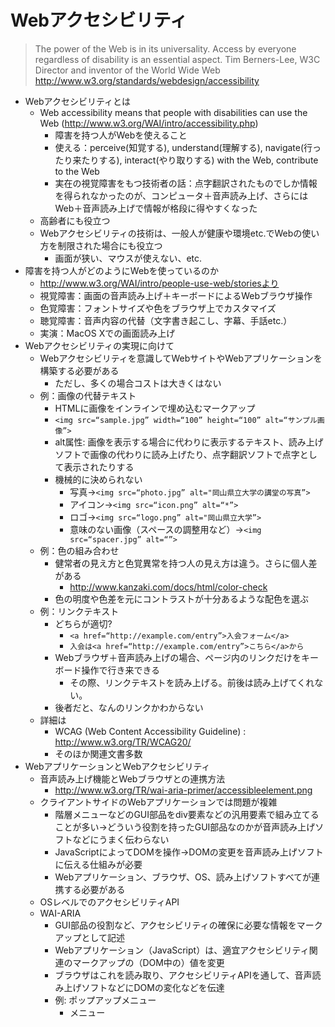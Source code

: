 # Webアクセシビリティ

> The power of the Web is in its universality.
> Access by everyone regardless of disability is an essential aspect.
> Tim Berners-Lee, W3C Director and inventor of the World Wide Web
> http://www.w3.org/standards/webdesign/accessibility

- Webアクセシビリティとは
    - Web accessibility means that people with disabilities can use the Web (http://www.w3.org/WAI/intro/accessibility.php)
        - 障害を持つ人がWebを使えること
        - 使える：perceive(知覚する), understand(理解する), navigate(行ったり来たりする), interact(やり取りする) with the Web, contribute to the Web
        - 実在の視覚障害をもつ技術者の話：点字翻訳されたものでしか情報を得られなかったのが、コンピュータ＋音声読み上げ、さらにはWeb＋音声読み上げで情報が格段に得やすくなった
    - 高齢者にも役立つ
    - Webアクセシビリティの技術は、一般人が健康や環境etc.でWebの使い方を制限された場合にも役立つ
        - 画面が狭い、マウスが使えない、etc.
- 障害を持つ人がどのようにWebを使っているのか
    - http://www.w3.org/WAI/intro/people-use-web/storiesより
    - 視覚障害：画面の音声読み上げ＋キーボードによるWebブラウザ操作
    - 色覚障害：フォントサイズや色をブラウザ上でカスタマイズ
    - 聴覚障害：音声内容の代替（文字書き起こし、字幕、手話etc.）
    - 実演：MacOS Xでの画面読み上げ
- Webアクセシビリティの実現に向けて
    - Webアクセシビリティを意識してWebサイトやWebアプリケーションを構築する必要がある
        - ただし、多くの場合コストは大きくはない
    - 例：画像の代替テキスト
        - HTMLに画像をインラインで埋め込むマークアップ
        - `<img src=“sample.jpg” width=“100” height=“100” alt=“サンプル画像”>`
        - alt属性: 画像を表示する場合に代わりに表示するテキスト、読み上げソフトで画像の代わりに読み上げたり、点字翻訳ソフトで点字として表示されたりする
        - 機械的に決められない
            - 写真→`<img src=“photo.jpg” alt="岡山県立大学の講堂の写真”>`
            - アイコン→`<img src=“icon.png” alt=“*”>`
            - ロゴ→`<img src=“logo.png” alt="岡山県立大学”>`
            - 意味のない画像（スペースの調整用など）→`<img src=“spacer.jpg” alt=“”>`
    - 例：色の組み合わせ
        - 健常者の見え方と色覚異常を持つ人の見え方は違う。さらに個人差がある
            - http://www.kanzaki.com/docs/html/color-check
        - 色の明度や色差を元にコントラストが十分あるような配色を選ぶ
    - 例：リンクテキスト
        - どちらが適切?
            - `<a href=“http://example.com/entry”>入会フォーム</a>`
            - `入会は<a href=“http://example.com/entry”>こちら</a>から`
        - Webブラウザ＋音声読み上げの場合、ページ内のリンクだけをキーボード操作で行き来できる
            - その際、リンクテキストを読み上げる。前後は読み上げてくれない。
        - 後者だと、なんのリンクかわからない
    - 詳細は
        - WCAG (Web Content Accessibility Guideline) : http://www.w3.org/TR/WCAG20/
        - そのほか関連文書多数
- WebアプリケーションとWebアクセシビリティ
    - 音声読み上げ機能とWebブラウザとの連携方法
        - http://www.w3.org/TR/wai-aria-primer/accessibleelement.png
    - クライアントサイドのWebアプリケーションでは問題が複雑
        - 階層メニューなどのGUI部品をdiv要素などの汎用要素で組み立てることが多い→どういう役割を持ったGUI部品なのかが音声読み上げソフトなどにうまく伝わらない
        - JavaScriptによってDOMを操作→DOMの変更を音声読み上げソフトに伝える仕組みが必要
        - Webアプリケーション、ブラウザ、OS、読み上げソフトすべてが連携する必要がある
    - OSレベルでのアクセシビリティAPI
    - WAI-ARIA
        - GUI部品の役割など、アクセシビリティの確保に必要な情報をマークアップとして記述
        - Webアプリケーション（JavaScript）は、適宜アクセシビリティ関連のマークアップの（DOM中の）値を変更
        - ブラウザはこれを読み取り、アクセシビリティAPIを通して、音声読み上げソフトなどにDOMの変化などを伝達
        - 例: ポップアップメニュー
            - <div role=“menu” aria-haspopup=“true”>メニュー</div>